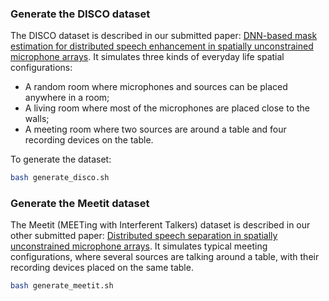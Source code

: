 ### Generate the DISCO dataset
The DISCO dataset is described in our submitted paper: [DNN-based mask estimation for distributed speech enhancement in spatially unconstrained microphone arrays](). It simulates three kinds of everyday life spatial configurations:
 * A random room where microphones and sources can be placed anywhere in a room;
 * A living room where most of the microphones are placed close to the walls;
 * A meeting room where two sources are around a table and four recording devices on the table.

To generate the dataset:
```bash
bash generate_disco.sh
```

### Generate the Meetit dataset
The Meetit (MEETing with Interferent Talkers) dataset is described in our other submitted paper: [Distributed speech separation in spatially unconstrained microphone arrays](). It simulates typical meeting configurations, where several sources are talking around a table, with their recording devices placed on the same table.
```bash
bash generate_meetit.sh
```
